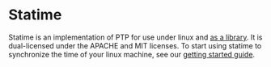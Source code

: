 # Statime

Statime is an implementation of PTP for use under linux and [as a library](https://docs.rs/statime/latest/statime/). It is dual-licensed under the APACHE and MIT licenses. To start using statime to synchronize the time of your linux machine, see our [getting started guide](guide/getting-started.md).
